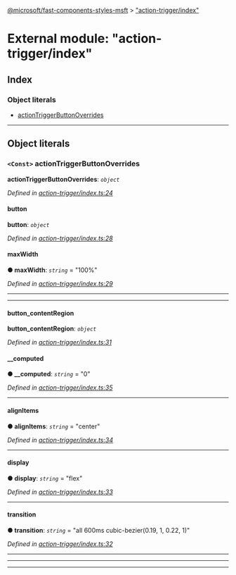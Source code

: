 [@microsoft/fast-components-styles-msft](../README.md) > ["action-trigger/index"](../modules/_action_trigger_index_.md)

# External module: "action-trigger/index"

## Index

### Object literals

* [actionTriggerButtonOverrides](_action_trigger_index_.md#actiontriggerbuttonoverrides)

---

## Object literals

<a id="actiontriggerbuttonoverrides"></a>

### `<Const>` actionTriggerButtonOverrides

**actionTriggerButtonOverrides**: *`object`*

*Defined in [action-trigger/index.ts:24](https://github.com/Microsoft/fast-dna/blob/164dd3ca/packages/fast-components-styles-msft/src/action-trigger/index.ts#L24)*

<a id="actiontriggerbuttonoverrides.button"></a>

####  button

**button**: *`object`*

*Defined in [action-trigger/index.ts:28](https://github.com/Microsoft/fast-dna/blob/164dd3ca/packages/fast-components-styles-msft/src/action-trigger/index.ts#L28)*

<a id="actiontriggerbuttonoverrides.button.maxwidth"></a>

####  maxWidth

**● maxWidth**: *`string`* = "100%"

*Defined in [action-trigger/index.ts:29](https://github.com/Microsoft/fast-dna/blob/164dd3ca/packages/fast-components-styles-msft/src/action-trigger/index.ts#L29)*

___

___
<a id="actiontriggerbuttonoverrides.button_contentregion"></a>

####  button_contentRegion

**button_contentRegion**: *`object`*

*Defined in [action-trigger/index.ts:31](https://github.com/Microsoft/fast-dna/blob/164dd3ca/packages/fast-components-styles-msft/src/action-trigger/index.ts#L31)*

<a id="actiontriggerbuttonoverrides.button_contentregion.__computed"></a>

####  __computed

**● __computed**: *`string`* = "0"

*Defined in [action-trigger/index.ts:35](https://github.com/Microsoft/fast-dna/blob/164dd3ca/packages/fast-components-styles-msft/src/action-trigger/index.ts#L35)*

___
<a id="actiontriggerbuttonoverrides.button_contentregion.alignitems"></a>

####  alignItems

**● alignItems**: *`string`* = "center"

*Defined in [action-trigger/index.ts:34](https://github.com/Microsoft/fast-dna/blob/164dd3ca/packages/fast-components-styles-msft/src/action-trigger/index.ts#L34)*

___
<a id="actiontriggerbuttonoverrides.button_contentregion.display"></a>

####  display

**● display**: *`string`* = "flex"

*Defined in [action-trigger/index.ts:33](https://github.com/Microsoft/fast-dna/blob/164dd3ca/packages/fast-components-styles-msft/src/action-trigger/index.ts#L33)*

___
<a id="actiontriggerbuttonoverrides.button_contentregion.transition"></a>

####  transition

**● transition**: *`string`* = "all 600ms cubic-bezier(0.19, 1, 0.22, 1)"

*Defined in [action-trigger/index.ts:32](https://github.com/Microsoft/fast-dna/blob/164dd3ca/packages/fast-components-styles-msft/src/action-trigger/index.ts#L32)*

___

___

___


